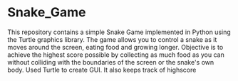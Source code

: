 # Snake_Game
This repository contains a simple Snake Game implemented in Python using the Turtle graphics library.
The game allows you to control a snake as it moves around the screen, eating food and growing longer.
Objective is to achieve the highest score possible by collecting as much food as you can without colliding with the boundaries of the screen or the snake's own body.
Used Turtle to create GUI.
It also keeps track of highscore
